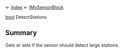 ← [Index](Api-Index) ← [IMySensorBlock](Sandbox.ModAPI.Ingame.IMySensorBlock)

[bool](System.Boolean) DetectStations

## Summary

Gets or sets if the sensor should detect large stations.

